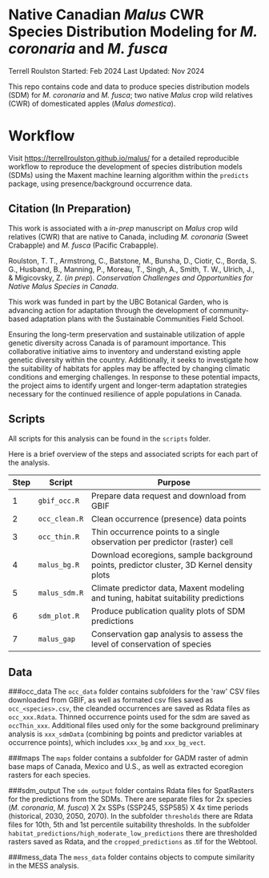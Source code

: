 # Native Canadian *Malus* CWR Species Distribution Modeling for *M. coronaria* and *M. fusca*
Terrell Roulston
Started: Feb 2024
Last Updated: Nov 2024

This repo contains code and data to produce species distribution models (SDM) for *M. coronaria* and *M. fusca*; two native *Malus* crop wild relatives (CWR) of domesticated apples (*Malus domestica*). 

# Workflow
Visit <https://terrellroulston.github.io/malus/> for a detailed reproducible workflow to reproduce the development of species distribution models (SDMs) using the Maxent machine learning algorithm within the `predicts` package, using presence/background occurrence data.

## Citation (In Preparation)
This work is associated with a *in-prep* manuscript on *Malus* crop wild relatives (CWR) that are native to Canada, including *M. coronaria* (Sweet Crabapple) and *M. fusca* (Pacific Crabapple).


Roulston, T. T., Armstrong, C., Batstone, M., Bunsha, D., Ciotir, C., Borda, S. G., Husband, B., Manning, P., Moreau, T., Singh, A., Smith, T. W., Ulrich, J., & Migicovsky, Z. (*in prep*). *Conservation Challenges and Opportunities for Native Malus Species in Canada*.

This work was funded in part by the UBC Botanical Garden, who is advancing action for adaptation through the development of community-based adaptation plans with the Sustainable Communities Field School. 

Ensuring the long-term preservation and sustainable utilization of apple genetic diversity across Canada is of paramount importance. This collaborative initiative aims to inventory and understand existing apple genetic diversity within the country. Additionally, it seeks to investigate how the suitability of habitats for apples may be affected by changing climatic conditions and emerging challenges. In response to these potential impacts, the project aims to identify urgent and longer-term adaptation strategies necessary for the continued resilience of apple populations in Canada.

## Scripts
All scripts for this analysis can be found in the `scripts` folder. 

Here is a brief overview of the steps and associated scripts for each part of the analysis. 

Step| Script| Purpose
-| ---| --------
1| `gbif_occ.R` | Prepare data request and download from GBIF
2| `occ_clean.R` | Clean occurrence (presence) data points
3| `occ_thin.R` | Thin occurrence points to a single observation per predictor (raster) cell
4| `malus_bg.R` | Download ecoregions, sample background points, predictor cluster, 3D Kernel density plots
5| `malus_sdm.R` | Climate predictor data, Maxent modeling and tuning, habitat suitability predictions
6| `sdm_plot.R` | Produce publication quality plots of SDM predictions
7| `malus_gap` | Conservation gap analysis to assess the level of conservation of species

## Data
###occ_data
The `occ_data` folder contains subfolders for the 'raw' CSV files downloaded from GBIF, as well as formated csv files saved as `occ_<species>.csv`, the cleanded occurrences are saved as Rdata files as `occ_xxx.Rdata`. Thinned occurrence points used for the sdm are saved as `occThin_xxx`. Additional files used only for the some background preliminary analysis is `xxx_sdmData` (combining bg points and predictor variables at occurrence points), which includes `xxx_bg` and `xxx_bg_vect`.

###maps
The `maps` folder contains a subfolder for GADM raster of admin base maps of Canada, Mexico and U.S., as well as extracted ecoregion rasters for each species.

###sdm_output
The `sdm_output` folder contains Rdata files for SpatRasters for the predictions from the SDMs. There are separate files for 2x species (*M. coronaria*, *M. fusca*) X 2x SSPs (SSP245, SSP585) X 4x time periods (historical, 2030, 2050, 2070). In the subfolder `thresholds` there are Rdata files for 10th, 5th and 1st percentile suitability thresholds. In the subfolder `habitat_predictions/high_moderate_low_predictions` there are thresholded rasters saved as Rdata, and the `cropped_predictions` as .tif for the Webtool.

###mess_data
The `mess_data` folder contains objects to compute similarity in the MESS analysis.

